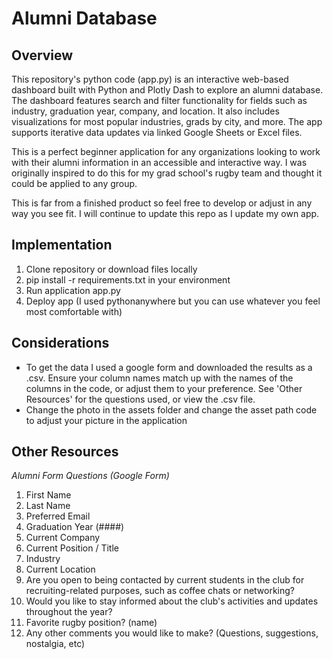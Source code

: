 # Alumni Database

## Overview

This repository's python code (app.py) is an interactive web-based dashboard built with Python and Plotly Dash to explore an alumni database. The dashboard features search and filter functionality for fields such as industry, graduation year, company, and location. It also includes visualizations for most popular industries, grads by city, and more. The app supports iterative data updates via linked Google Sheets or Excel files. 

This is a perfect beginner application for any organizations looking to work with their alumni information in an accessible and interactive way. I was originally inspired to do this for my grad school's rugby team and thought it could be applied to any group. 

This is far from a finished product so feel free to develop or adjust in any way you see fit. I will continue to update this repo as I update my own app. 

## Implementation

1. Clone repository or download files locally
2. pip install -r requirements.txt in your environment
3. Run application app.py
4. Deploy app (I used pythonanywhere but you can use whatever you feel most comfortable with)

## Considerations

- To get the data I used a google form and downloaded the results as a .csv. Ensure your column names match up with the names of the columns in the code, or adjust them to your preference. See 'Other Resources' for the questions used, or view the .csv file.
- Change the photo in the assets folder and change the asset path code to adjust your picture in the application

## Other Resources

*Alumni Form Questions (Google Form)*
1. First Name
2. Last Name
3. Preferred Email
4. Graduation Year (####)
5. Current Company
6. Current Position / Title
7. Industry
8. Current Location
9. Are you open to being contacted by current students in the club for recruiting-related purposes, such as coffee chats or networking? 
10. Would you like to stay informed about the club's activities and updates throughout the year?
11. Favorite rugby position? (name)
12. Any other comments you would like to make? (Questions, suggestions, nostalgia, etc)
